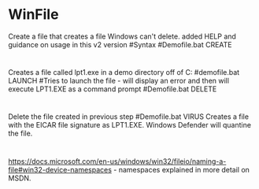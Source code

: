 # WinFile
Create a file that creates a file Windows can't delete.  added HELP and guidance on usage in this v2 version
#Syntax
#Demofile.bat CREATE
#
Creates a file called lpt1.exe in a demo directory off of C:
#demofile.bat LAUNCH
#Tries to launch the file - will display an error and then will execute LPT1.EXE as a command prompt
#Demofile.bat DELETE
#
Delete the file created in previous step
#Demofile.bat VIRUS
Creates a file with the EICAR file signature as LPT1.EXE.  Windows Defender will quantine the file.
#
https://docs.microsoft.com/en-us/windows/win32/fileio/naming-a-file#win32-device-namespaces - namespaces explained in more detail on MSDN.
